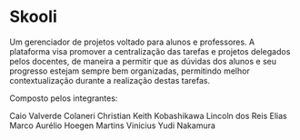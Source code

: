 # Skooli

Um gerenciador de projetos voltado para alunos e professores. A plataforma visa promover a centralização das tarefas e projetos delegados pelos docentes, de maneira a permitir que as dúvidas dos alunos e seu progresso estejam sempre bem organizadas, permitindo melhor contextualização durante a realização destas tarefas.

Composto pelos integrantes:

Caio Valverde Colaneri
Christian Keith Kobashikawa
Lincoln dos Reis Elias
Marco Aurélio Hoegen Martins
Vinicius Yudi Nakamura
